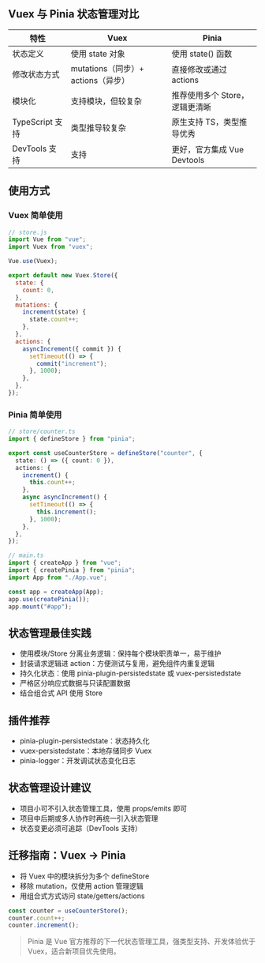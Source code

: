 ## Vuex 与 Pinia 状态管理对比

| 特性            | Vuex                               | Pinia                          |
| --------------- | ---------------------------------- | ------------------------------ |
| 状态定义        | 使用 state 对象                    | 使用 state() 函数              |
| 修改状态方式    | mutations（同步）+ actions（异步） | 直接修改或通过 actions         |
| 模块化          | 支持模块，但较复杂                 | 推荐使用多个 Store，逻辑更清晰 |
| TypeScript 支持 | 类型推导较复杂                     | 原生支持 TS，类型推导优秀      |
| DevTools 支持   | 支持                               | 更好，官方集成 Vue Devtools    |

## 使用方式

### Vuex 简单使用

```js
// store.js
import Vue from "vue";
import Vuex from "vuex";

Vue.use(Vuex);

export default new Vuex.Store({
  state: {
    count: 0,
  },
  mutations: {
    increment(state) {
      state.count++;
    },
  },
  actions: {
    asyncIncrement({ commit }) {
      setTimeout(() => {
        commit("increment");
      }, 1000);
    },
  },
});
```

### Pinia 简单使用

```ts
// store/counter.ts
import { defineStore } from "pinia";

export const useCounterStore = defineStore("counter", {
  state: () => ({ count: 0 }),
  actions: {
    increment() {
      this.count++;
    },
    async asyncIncrement() {
      setTimeout(() => {
        this.increment();
      }, 1000);
    },
  },
});

// main.ts
import { createApp } from "vue";
import { createPinia } from "pinia";
import App from "./App.vue";

const app = createApp(App);
app.use(createPinia());
app.mount("#app");
```

## 状态管理最佳实践

- 使用模块/Store 分离业务逻辑：保持每个模块职责单一，易于维护
- 封装请求逻辑进 action：方便测试与复用，避免组件内重复逻辑
- 持久化状态：使用 pinia-plugin-persistedstate 或 vuex-persistedstate
- 严格区分响应式数据与只读配置数据
- 结合组合式 API 使用 Store

## 插件推荐

- pinia-plugin-persistedstate：状态持久化
- vuex-persistedstate：本地存储同步 Vuex
- pinia-logger：开发调试状态变化日志

## 状态管理设计建议

- 项目小可不引入状态管理工具，使用 props/emits 即可
- 项目中后期或多人协作时再统一引入状态管理
- 状态变更必须可追踪（DevTools 支持）

## 迁移指南：Vuex → Pinia

- 将 Vuex 中的模块拆分为多个 defineStore
- 移除 mutation，仅使用 action 管理逻辑
- 用组合式方式访问 state/getters/actions

```ts
const counter = useCounterStore();
counter.count++;
counter.increment();
```

> Pinia 是 Vue 官方推荐的下一代状态管理工具，强类型支持、开发体验优于 Vuex，适合新项目优先使用。

